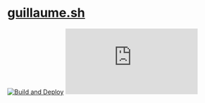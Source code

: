 # [guillaume.sh](https://guillaume.sh)

[![Build and Deploy](https://github.com/GreatWizard/guillaume.sh/actions/workflows/deploy.yml/badge.svg)](https://github.com/GreatWizard/guillaume.sh/actions/workflows/deploy.yml)
[![License: GPL-3.0](https://img.shields.io/github/license/GreatWizard/guillaume.sh)](https://github.com/GreatWizard/guillaume.sh/blob/master/LICENSE.md)
